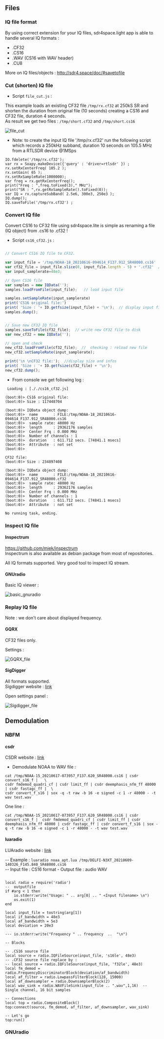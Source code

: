 ## Files

### IQ file format

By using correct extension for your IQ files, sdr4space.light app is able to handle several IQ formats :  
- .CF32  
- .CS16  
- .WAV (CS16 with WAV header)  
- .CU8  


More on IQ files/objects :  http://sdr4.space/doc/#savetofile

### Cut (shorten) IQ file


* Script `file_cut.js` :

This example loads an existing CF32 file `/tmp/rx.cf32` at 250kS SR and shorten the duration from original file (10 seconds) creating a CS16 and CF32 file, duration 4 seconds.  
As result we get two files : `/tmp/short.cf32` and `/tmp/short.cs16`  

![file_cut](./file_cut.png)

- Note: to create the input IQ file '/tmp/rx.cf32' run the following script which records a 250kHz subband, duration 10 seconds on 105.5 MHz from a RTLSDR device @1MSps  

```
IO.fdelete('/tmp/rx.cf32');
var rx = Soapy.makeDevice({'query' : 'driver=rtlsdr' }) ;
rx.setRxCenterFreq( 105.2 );
rx.setGain( 65 );
rx.setRxSampleRate(1000000);
var freq = rx.getRxCenterFreq();
print("Freq : ",freq.toFixed(3)," MHz");
print("SR : ",rx.getRxSampleRate().toFixed(0));
var IQ = rx.captureSubBand( 2.5e6, 300e3, 250e3 );
IQ.dump();
IQ.saveToFile('/tmp/rx.cf32') ;
```

### Convert IQ file

Convert CS16 to CF32 file using sdr4space.lite is simple as renaming a file (IQ object) from .cs16 to .cf32 !

* Script `cs16_cf32.js` :

``` javascript

// Convert CS16 IQ file to CF32.

var input_file = '/tmp/NOAA-18_20210616-094614_F137.912_SR48000.cs16'
var cf32_file = input_file.slice(0, input_file.length - 5) + '.cf32'  // output name
var input_samplerate=48e3;

// Open CS16 file
var samples = new IQData('');
samples.loadFromFile(input_file);   // load input file

samples.setSampleRate(input_samplerate)
print('CS16 original file:')
print( 'Size : '+ IO.getfsize(input_file) + '\n');  // display input file size
samples.dump();


// Save new CF32 IQ file
samples.saveToFile(cf32_file);  // write new CF32 file to disk
var new_cf32 = new IQData('');

// open and check
new_cf32.loadFromFile(cf32_file);  //  checking : reload new file
new_cf32.setSampleRate(input_samplerate);

print('\n \nCF32 file:');  //display size and infos 
print( 'Size : '+ IO.getfsize(cf32_file) + '\n');
new_cf32.dump(); 

```

* From console we get following log :  

``` text
 Loading : [././cs16_cf32.js]

(boot:0)> CS16 original file:
(boot:0)> Size : 117448704

(boot:0)> IQData object dump:
(boot:0)>  name       : FILE:/tmp/NOAA-18_20210616-094614_F137.912_SR48000.cs16
(boot:0)>  sample rate: 48000 Hz
(boot:0)>  length     : 29362176 samples
(boot:0)>  Center Frq : 0.000 MHz
(boot:0)>  Number of channels : 1
(boot:0)>  duration   : 611.712 secs. [74841.1 msecs]
(boot:0)>  Attribute  : not set
(boot:0)> 
 
CF32 file:
(boot:0)> Size : 234897408

(boot:0)> IQData object dump:
(boot:0)>  name       : FILE:/tmp/NOAA-18_20210616-094614_F137.912_SR48000.cf32
(boot:0)>  sample rate: 48000 Hz
(boot:0)>  length     : 29362176 samples
(boot:0)>  Center Frq : 0.000 MHz
(boot:0)>  Number of channels : 1
(boot:0)>  duration   : 611.712 secs. [74841.1 msecs]
(boot:0)>  Attribute  : not set

No running task, ending.
```

### Inspect IQ file

#### Inspectrum


https://github.com/miek/inspectrum  
Inspectrum is also available as debian package from most of repositories.

All IQ formats supported. Very good tool to inspect IQ stream.  

#### GNUradio

Basic IQ viewer :

![basic_gnuradio](./basic_gnuradio.png)


### Replay IQ file

Note : we don't care about displayed frequency.  

#### GQRX  

CF32 files only.  

Settings :

![GQRX_file](./GQRX_file_device.png)

#### SigDigger

All formats supported.  
Sigdigger website :  [link](https://github.com/BatchDrake/SigDigger)


Open settings panel :

![Sigdigger_file](./Sigdigger_file.png)


## Demodulation

### NBFM

#### csdr

CSDR website :  [link](https://github.com/ha7ilm/csdr)

* Demodulate NOAA to WAV file :

```
cat /tmp/NOAA-15_20210617-073957_F137.620_SR48000.cs16 | csdr convert_s16_f |   \
csdr fmdemod_quadri_cf | csdr limit_ff | csdr deemphasis_nfm_ff 48000 | csdr fastagc_ff |  \
csdr convert_f_s16 | sox -q -t raw -b 16 -e signed -c 1 -r 48000 - -t wav test.wav
```
One line : 

```
cat /tmp/NOAA-15_20210617-073957_F137.620_SR48000.cs16 | csdr convert_s16_f |  csdr fmdemod_quadri_cf | csdr limit_ff | csdr deemphasis_nfm_ff 48000 | csdr fastagc_ff | csdr convert_f_s16 | sox -q -t raw -b 16 -e signed -c 1 -r 48000 - -t wav test.wav

```

#### luaradio

LUAradio website :  [link](https://luaradio.io)

  
-- Example : `luaradio noaa_apt.lua /tmp/DELFI-N3XT_20210609-140326_F145.840_SR48000.cs16`  
-- Input file : CS16 format - Output file : audio WAV


```

local radio = require('radio')
--  outputfile
if #arg < 1 then
    io.stderr:write("Usage: " .. arg[0] .. " <Input filename> \n")
    os.exit(1)
end
 
local input_file = tostring(arg[1])
local if_bandwidth = 48e3
local af_bandwidth = 5e3
local deviation = 20e3

--- io.stderr:write("Frequency " .. frequency  ..  "\n")
 
-- Blocks

-- .CS16 source file
local source = radio.IQFileSource(input_file, 's16le', 48e3)
-- .CF32 source file replace by :
-- local source = radio.IQFileSource(input_file, 'f32le', 48e3)
local fm_demod = radio.FrequencyDiscriminatorBlock(deviation/af_bandwidth)
local af_filter = radio.LowpassFilterBlock(128, 15000)
local af_downsampler = radio.DownsamplerBlock(2) 
local wav_sink = radio.WAVFileSink(input_file .. ".wav",1,16)  -- Single channel, 16 bit samples
 
-- Connections
local top = radio.CompositeBlock()
top:connect(source, fm_demod, af_filter, af_downsampler, wav_sink)
 
-- Let's go
top:run()

```

### GNUradio

